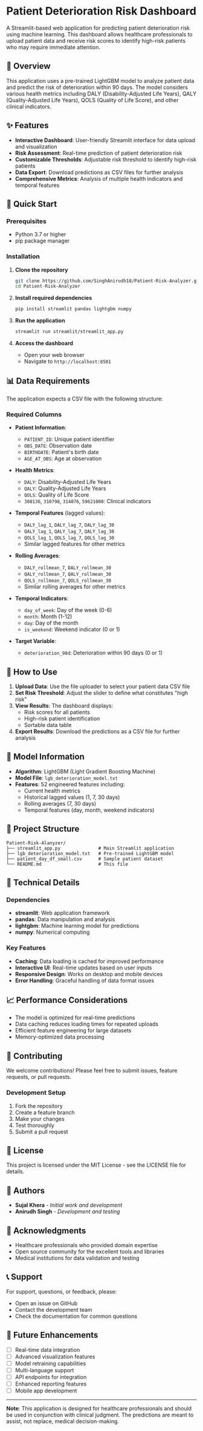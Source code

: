 # Patient Deterioration Risk Dashboard

A Streamlit-based web application for predicting patient deterioration risk using machine learning. This dashboard allows healthcare professionals to upload patient data and receive risk scores to identify high-risk patients who may require immediate attention.

## 🏥 Overview

This application uses a pre-trained LightGBM model to analyze patient data and predict the risk of deterioration within 90 days. The model considers various health metrics including DALY (Disability-Adjusted Life Years), QALY (Quality-Adjusted Life Years), QOLS (Quality of Life Score), and other clinical indicators.

## ✨ Features

- **Interactive Dashboard**: User-friendly Streamlit interface for data upload and visualization
- **Risk Assessment**: Real-time prediction of patient deterioration risk
- **Customizable Thresholds**: Adjustable risk threshold to identify high-risk patients
- **Data Export**: Download predictions as CSV files for further analysis
- **Comprehensive Metrics**: Analysis of multiple health indicators and temporal features

## 🚀 Quick Start

### Prerequisites

- Python 3.7 or higher
- pip package manager

### Installation

1. **Clone the repository**
   ```bash
   git clone https://github.com/SinghAnirudh18/Patient-Risk-Analyzer.git
   cd Patient-Risk-Analyzer
   ```

2. **Install required dependencies**
   ```bash
   pip install streamlit pandas lightgbm numpy
   ```

3. **Run the application**
   ```bash
   streamlit run streamlit/streamlit_app.py
   ```

4. **Access the dashboard**
   - Open your web browser
   - Navigate to `http://localhost:8501`

## 📊 Data Requirements

The application expects a CSV file with the following structure:

### Required Columns

- **Patient Information**:
  - `PATIENT_ID`: Unique patient identifier
  - `OBS_DATE`: Observation date
  - `BIRTHDATE`: Patient's birth date
  - `AGE_AT_OBS`: Age at observation

- **Health Metrics**:
  - `DALY`: Disability-Adjusted Life Years
  - `QALY`: Quality-Adjusted Life Years
  - `QOLS`: Quality of Life Score
  - `308136`, `310798`, `314076`, `59621000`: Clinical indicators

- **Temporal Features** (lagged values):
  - `DALY_lag_1`, `DALY_lag_7`, `DALY_lag_30`
  - `QALY_lag_1`, `QALY_lag_7`, `QALY_lag_30`
  - `QOLS_lag_1`, `QOLS_lag_7`, `QOLS_lag_30`
  - Similar lagged features for other metrics

- **Rolling Averages**:
  - `DALY_rollmean_7`, `DALY_rollmean_30`
  - `QALY_rollmean_7`, `QALY_rollmean_30`
  - `QOLS_rollmean_7`, `QOLS_rollmean_30`
  - Similar rolling averages for other metrics

- **Temporal Indicators**:
  - `day_of_week`: Day of the week (0-6)
  - `month`: Month (1-12)
  - `day`: Day of the month
  - `is_weekend`: Weekend indicator (0 or 1)

- **Target Variable**:
  - `deterioration_90d`: Deterioration within 90 days (0 or 1)

## 🎯 How to Use

1. **Upload Data**: Use the file uploader to select your patient data CSV file
2. **Set Risk Threshold**: Adjust the slider to define what constitutes "high risk"
3. **View Results**: The dashboard displays:
   - Risk scores for all patients
   - High-risk patient identification
   - Sortable data table
4. **Export Results**: Download the predictions as a CSV file for further analysis

## 🧠 Model Information

- **Algorithm**: LightGBM (Light Gradient Boosting Machine)
- **Model File**: `lgb_deterioration_model.txt`
- **Features**: 52 engineered features including:
  - Current health metrics
  - Historical lagged values (1, 7, 30 days)
  - Rolling averages (7, 30 days)
  - Temporal features (day, month, weekend indicators)

## 📁 Project Structure

```
Patient-Risk-Alanyzer/
├── streamlit_app.py              # Main Streamlit application
├── lgb_deterioration_model.txt   # Pre-trained LightGBM model
├── patient_day_df_small.csv      # Sample patient dataset
└── README.md                     # This file
```

## 🔧 Technical Details

### Dependencies

- **streamlit**: Web application framework
- **pandas**: Data manipulation and analysis
- **lightgbm**: Machine learning model for predictions
- **numpy**: Numerical computing

### Key Features

- **Caching**: Data loading is cached for improved performance
- **Interactive UI**: Real-time updates based on user inputs
- **Responsive Design**: Works on desktop and mobile devices
- **Error Handling**: Graceful handling of data format issues

## 📈 Performance Considerations

- The model is optimized for real-time predictions
- Data caching reduces loading times for repeated uploads
- Efficient feature engineering for large datasets
- Memory-optimized data processing

## 🤝 Contributing

We welcome contributions! Please feel free to submit issues, feature requests, or pull requests.

### Development Setup

1. Fork the repository
2. Create a feature branch
3. Make your changes
4. Test thoroughly
5. Submit a pull request

## 📝 License

This project is licensed under the MIT License - see the LICENSE file for details.

## 👥 Authors

- **Sujal Khera** - *Initial work and development*
- **Anirudh Singh** - *Development and testing*

## 🙏 Acknowledgments

- Healthcare professionals who provided domain expertise
- Open source community for the excellent tools and libraries
- Medical institutions for data validation and testing

## 📞 Support

For support, questions, or feedback, please:
- Open an issue on GitHub
- Contact the development team
- Check the documentation for common questions

## 🔮 Future Enhancements

- [ ] Real-time data integration
- [ ] Advanced visualization features
- [ ] Model retraining capabilities
- [ ] Multi-language support
- [ ] API endpoints for integration
- [ ] Enhanced reporting features
- [ ] Mobile app development

---

**Note**: This application is designed for healthcare professionals and should be used in conjunction with clinical judgment. The predictions are meant to assist, not replace, medical decision-making.
